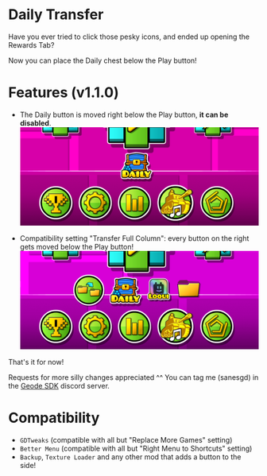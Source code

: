 # Daily Transfer

Have you ever tried to click those pesky icons, and ended up opening the Rewards Tab?

Now you can place the Daily chest below the Play button!

# Features (v1.1.0)

- The Daily button is moved right below the Play button, **it can be disabled**.
![alt text](https://github.com/GDSaneS/Daily-Transfer/blob/main/images/daily-transfer-0.png?raw=true)

- Compatibility setting "Transfer Full Column": every button on the right gets moved below the Play button!
![alt text](https://github.com/GDSaneS/Daily-Transfer/blob/main/images/daily-transfer-1.png?raw=true)

That's it for now!

Requests for more silly changes appreciated ^^
You can tag me (sanesgd) in the [Geode SDK](https://discord.com/invite/9e43WMKzhp) discord server.

# Compatibility

- `GDTweaks` (compatible with all but "Replace More Games" setting)
- `Better Menu` (compatible with all but "Right Menu to Shortcuts" setting)
- `Backup`, `Texture Loader` and any other mod that adds a button to the side!